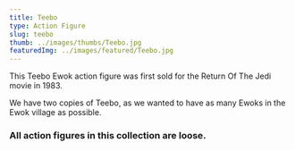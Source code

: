 ```yaml
---
title: Teebo
type: Action Figure
slug: teebo
thumb: ../images/thumbs/Teebo.jpg
featuredImg: ../images/featured/Teebo.jpg
---
```


This Teebo Ewok action figure was first sold for the Return Of The Jedi movie in 1983.

We have two copies of Teebo, as we wanted to have as many Ewoks in the Ewok village as possible.

### All action figures in this collection are loose.